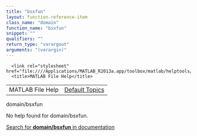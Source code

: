 ```yaml
---
title: "bsxfun"
layout: function-reference-item
class_name: "domain"
function_name: "bsxfun"
snippet: ""
qualifiers: ""
return_type: "varargout"
arguments: "(varargin)"
---
```


<html>
   <head>
      <meta http-equiv="Content-Type" content="text/html; charset=utf-8">
   
      <link rel="stylesheet" href="file:////Applications/MATLAB_R2013a.app/toolbox/matlab/helptools/private/helpwin.css">
      <title>MATLAB File Help</title>
   </head>
   <body>
      <!--Single-page help-->
      <table border="0" cellspacing="0" width="100%">
         <tr class="subheader">
            <td class="headertitle">MATLAB File Help</td>
            <td class="subheader-right"><a href="matlab:helpwin">Default Topics</a></td>
         </tr>
      </table>
      <div class="title">domain/bsxfun</div>
      <!--No help found-->
      <p>No help found for <span class="helptopic">domain/bsxfun</span>.
      </p>
      <p><a href="matlab:docsearch('domain/bsxfun')">
            Search for <b>domain/bsxfun</b> in documentation
            </a></p>
   </body>
</html>
